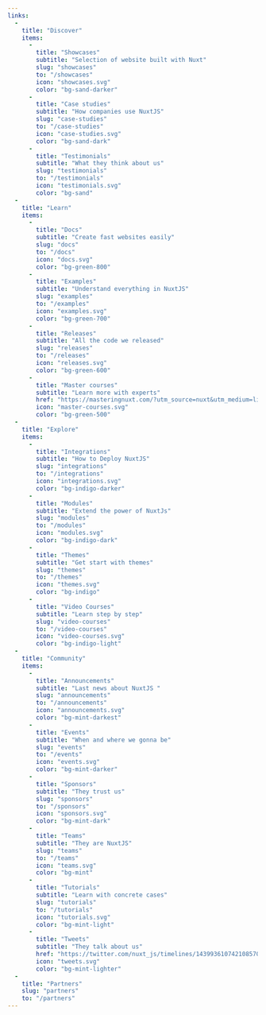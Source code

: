 ```yaml
---
links:
  -
    title: "Discover"
    items:
      -
        title: "Showcases"
        subtitle: "Selection of website built with Nuxt"
        slug: "showcases"
        to: "/showcases"
        icon: "showcases.svg"
        color: "bg-sand-darker"
      -
        title: "Case studies"
        subtitle: "How companies use NuxtJS"
        slug: "case-studies"
        to: "/case-studies"
        icon: "case-studies.svg"
        color: "bg-sand-dark"
      -
        title: "Testimonials"
        subtitle: "What they think about us"
        slug: "testimonials"
        to: "/testimonials"
        icon: "testimonials.svg"
        color: "bg-sand"
  -
    title: "Learn"
    items:
      -
        title: "Docs"
        subtitle: "Create fast websites easily"
        slug: "docs"
        to: "/docs"
        icon: "docs.svg"
        color: "bg-green-800"
      -
        title: "Examples"
        subtitle: "Understand everything in NuxtJS"
        slug: "examples"
        to: "/examples"
        icon: "examples.svg"
        color: "bg-green-700"
      -
        title: "Releases"
        subtitle: "All the code we released"
        slug: "releases"
        to: "/releases"
        icon: "releases.svg"
        color: "bg-green-600"
      -
        title: "Master courses"
        subtitle: "Learn more with experts"
        href: "https://masteringnuxt.com/?utm_source=nuxt&utm_medium=link&utm_campaign=nsite"
        icon: "master-courses.svg"
        color: "bg-green-500"
  -
    title: "Explore"
    items:
      -
        title: "Integrations"
        subtitle: "How to Deploy NuxtJS"
        slug: "integrations"
        to: "/integrations"
        icon: "integrations.svg"
        color: "bg-indigo-darker"
      -
        title: "Modules"
        subtitle: "Extend the power of NuxtJs"
        slug: "modules"
        to: "/modules"
        icon: "modules.svg"
        color: "bg-indigo-dark"
      -
        title: "Themes"
        subtitle: "Get start with themes"
        slug: "themes"
        to: "/themes"
        icon: "themes.svg"
        color: "bg-indigo"
      -
        title: "Video Courses"
        subtitle: "Learn step by step"
        slug: "video-courses"
        to: "/video-courses"
        icon: "video-courses.svg"
        color: "bg-indigo-light"
  -
    title: "Community"
    items:
      -
        title: "Announcements"
        subtitle: "Last news about NuxtJS "
        slug: "announcements"
        to: "/announcements"
        icon: "announcements.svg"
        color: "bg-mint-darkest"
      -
        title: "Events"
        subtitle: "When and where we gonna be"
        slug: "events"
        to: "/events"
        icon: "events.svg"
        color: "bg-mint-darker"
      -
        title: "Sponsors"
        subtitle: "They trust us"
        slug: "sponsors"
        to: "/sponsors"
        icon: "sponsors.svg"
        color: "bg-mint-dark"
      -
        title: "Teams"
        subtitle: "They are NuxtJS"
        slug: "teams"
        to: "/teams"
        icon: "teams.svg"
        color: "bg-mint"
      -
        title: "Tutorials"
        subtitle: "Learn with concrete cases"
        slug: "tutorials"
        to: "/tutorials"
        icon: "tutorials.svg"
        color: "bg-mint-light"
      -
        title: "Tweets"
        subtitle: "They talk about us"
        href: "https://twitter.com/nuxt_js/timelines/1439936107421085704"
        icon: "tweets.svg"
        color: "bg-mint-lighter"
  -
    title: "Partners"
    slug: "partners"
    to: "/partners"
---
```

